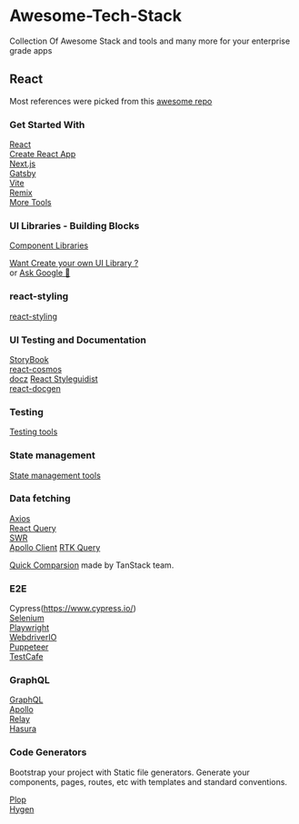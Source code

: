 
# Awesome-Tech-Stack
Collection Of Awesome Stack and tools and many more for your enterprise grade apps

## React
Most references were picked from this [awesome repo](https://github.com/enaqx/awesome-react)

### Get Started With

[React](https://reactjs.org/docs/create-a-new-react-app.html)\
[Create React App](https://create-react-app.dev/)\
[Next.js](https://nextjs.org/)\
[Gatsby](https://www.gatsbyjs.com/)\
[Vite](https://vitejs.dev/)\
[Remix](https://remix.run/)\
[More Tools](https://reactjs.org/docs/create-a-new-react-app.html#more-flexible-toolchains)

### UI Libraries - Building Blocks

[Component Libraries](https://github.com/enaqx/awesome-react#react-component-libraries)

[Want Create your own UI Library ?](https://dev.to/alexeagleson/how-to-create-and-publish-a-react-component-library-2oe)\
or [Ask Google 🙂](https://www.google.com/search?q=Make+your+own+ui+library+in+react)

### react-styling 
[react-styling](https://github.com/enaqx/awesome-react#react-styling)

### UI Testing and Documentation 
[StoryBook](https://storybook.js.org/)\
[react-cosmos](https://github.com/react-cosmos/react-cosmos)\
[docz](https://www.docz.site/)
[React Styleguidist](https://react-styleguidist.js.org/)\
[react-docgen](https://github.com/reactjs/react-docgen)

### Testing
[Testing tools](https://github.com/enaqx/awesome-react#react-testing)

### State management
[State management tools](https://github.com/enaqx/awesome-react#react-state-management)

### Data fetching
[Axios](https://axios-http.com/)\
[React Query](https://tanstack.com/query/latest/docs/react/overview)\
[SWR](https://swr.vercel.app/)\
[Apollo Client](https://www.apollographql.com/docs/react/)
[RTK Query](https://redux-toolkit.js.org/rtk-query/overview)

[Quick Comparsion](https://tanstack.com/query/latest/docs/react/comparison) made by TanStack team.

### E2E
Cypress(https://www.cypress.io/)\
[Selenium](https://www.selenium.dev/)\
[Playwright](https://playwright.dev/)\
[WebdriverIO](https://webdriver.io/)\
[Puppeteer](https://pptr.dev/)\
[TestCafe](https://testcafe.io/)

### GraphQL
[GraphQL](https://graphql.org/)\
[Apollo](https://www.apollographql.com/)\
[Relay](https://relay.dev/)\
[Hasura](https://hasura.io/)

### Code Generators
Bootstrap your project with Static file generators.
Generate your components, pages, routes, etc with templates and standard conventions.

[Plop](https://plopjs.com/)\
[Hygen](https://www.hygen.io/)

